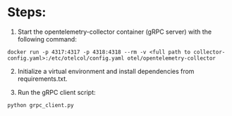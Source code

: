 # Steps:

1. Start the opentelemetry-collector container (gRPC server) with the following command:
```
docker run -p 4317:4317 -p 4318:4318 --rm -v <full path to collector-config.yaml>:/etc/otelcol/config.yaml otel/opentelemetry-collector
```

2. Initialize a virtual environment and install dependencies from requirements.txt.

3. Run the gRPC client script:
```
python grpc_client.py
```
